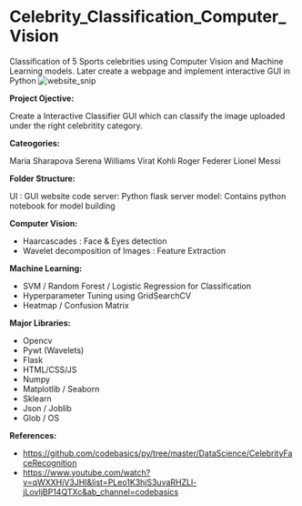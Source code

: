 # Celebrity_Classification_Computer_Vision
Classification of 5 Sports celebrities using Computer Vision and Machine Learning models. Later create a webpage and implement interactive GUI in Python
![website_snip](https://user-images.githubusercontent.com/67272004/158484371-038a3020-28a1-423a-b2e8-6d2ded51da47.PNG)


**Project Ojective:**

Create a Interactive Classifier GUI which can classify the image uploaded under the right celebritity category. 


**Cateogories:** 

Maria Sharapova
Serena Williams
Virat Kohli
Roger Federer
Lionel Messi


**Folder Structure:**

UI : GUI website code
server: Python flask server
model: Contains python notebook for model building

**Computer Vision:**
- Haarcascades : Face & Eyes detection
- Wavelet decomposition of Images : Feature Extraction


**Machine Learning:**

- SVM / Random Forest / Logistic Regression for Classification
- Hyperparameter Tuning using GridSearchCV
- Heatmap / Confusion Matrix


**Major Libraries:**

- Opencv
- Pywt (Wavelets)
- Flask
- HTML/CSS/JS
- Numpy
- Matplotlib / Seaborn
- Sklearn
- Json / Joblib
- Glob / OS 


**References:**
- https://github.com/codebasics/py/tree/master/DataScience/CelebrityFaceRecognition
- https://www.youtube.com/watch?v=qWXXHjV3JHI&list=PLeo1K3hjS3uvaRHZLl-jLovIjBP14QTXc&ab_channel=codebasics
